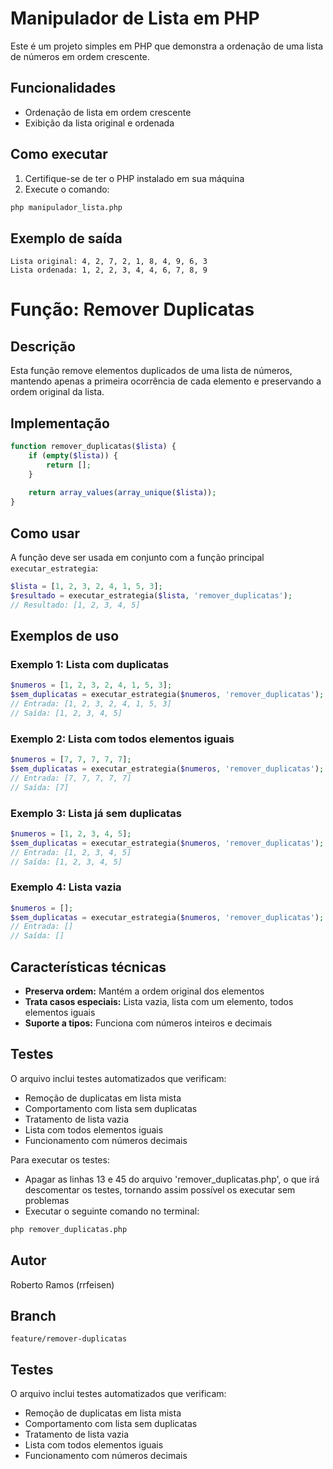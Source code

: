 # Manipulador de Lista em PHP

Este é um projeto simples em PHP que demonstra a ordenação de uma lista de números em ordem crescente.

## Funcionalidades

- Ordenação de lista em ordem crescente
- Exibição da lista original e ordenada

## Como executar

1. Certifique-se de ter o PHP instalado em sua máquina
2. Execute o comando:

```bash
php manipulador_lista.php
```

## Exemplo de saída

```
Lista original: 4, 2, 7, 2, 1, 8, 4, 9, 6, 3
Lista ordenada: 1, 2, 2, 3, 4, 4, 6, 7, 8, 9
```

# Função: Remover Duplicatas

## Descrição
Esta função remove elementos duplicados de uma lista de números, mantendo apenas a primeira ocorrência de cada elemento e preservando a ordem original da lista.

## Implementação
```php
function remover_duplicatas($lista) {
    if (empty($lista)) {
        return [];
    }
    
    return array_values(array_unique($lista));
}
```

## Como usar
A função deve ser usada em conjunto com a função principal `executar_estrategia`:

```php
$lista = [1, 2, 3, 2, 4, 1, 5, 3];
$resultado = executar_estrategia($lista, 'remover_duplicatas');
// Resultado: [1, 2, 3, 4, 5]
```

## Exemplos de uso

### Exemplo 1: Lista com duplicatas
```php
$numeros = [1, 2, 3, 2, 4, 1, 5, 3];
$sem_duplicatas = executar_estrategia($numeros, 'remover_duplicatas');
// Entrada: [1, 2, 3, 2, 4, 1, 5, 3]
// Saída: [1, 2, 3, 4, 5]
```

### Exemplo 2: Lista com todos elementos iguais
```php
$numeros = [7, 7, 7, 7, 7];
$sem_duplicatas = executar_estrategia($numeros, 'remover_duplicatas');
// Entrada: [7, 7, 7, 7, 7]
// Saída: [7]
```

### Exemplo 3: Lista já sem duplicatas
```php
$numeros = [1, 2, 3, 4, 5];
$sem_duplicatas = executar_estrategia($numeros, 'remover_duplicatas');
// Entrada: [1, 2, 3, 4, 5]
// Saída: [1, 2, 3, 4, 5]
```

### Exemplo 4: Lista vazia
```php
$numeros = [];
$sem_duplicatas = executar_estrategia($numeros, 'remover_duplicatas');
// Entrada: []
// Saída: []
```

## Características técnicas
- **Preserva ordem:** Mantém a ordem original dos elementos
- **Trata casos especiais:** Lista vazia, lista com um elemento, todos elementos iguais
- **Suporte a tipos:** Funciona com números inteiros e decimais

## Testes
O arquivo inclui testes automatizados que verificam:
- Remoção de duplicatas em lista mista
- Comportamento com lista sem duplicatas
- Tratamento de lista vazia
- Lista com todos elementos iguais
- Funcionamento com números decimais

Para executar os testes:
- Apagar as linhas 13 e 45 do arquivo 'remover_duplicatas.php', o que irá descomentar os testes, tornando assim possível os executar sem problemas
- Executar o seguinte comando no terminal:
```bash
php remover_duplicatas.php
```

## Autor
Roberto Ramos (rrfeisen)

## Branch
`feature/remover-duplicatas`

## Testes
O arquivo inclui testes automatizados que verificam:
- Remoção de duplicatas em lista mista
- Comportamento com lista sem duplicatas
- Tratamento de lista vazia
- Lista com todos elementos iguais
- Funcionamento com números decimais
